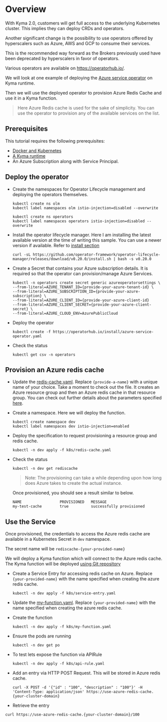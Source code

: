 # Overview

With Kyma 2.0, customers will get full access to the underlying Kubernetes cluster. This implies they can deploy CRDs and operators.

Another significant change is the possibility to use operators offered by hyperscalers such as Azure, AWS and GCP to consume their services.

This is the recommended way forward as the Brokers previously used have been deprecated by hyperscalers in favor of operators.

Various operators are available on <https://operatorhub.io/>.

We will look at one example of deploying the [Azure service operator](https://operatorhub.io/operator/azure-service-operator) on Kyma runtime.

Then we will use the deployed operator to provision Azure Redis Cache and use it in a Kyma function.

> Here Azure Redis cache is used for the sake of simplicity. You can use the operator to provision any of the available services on the list.

## Prerequisites

This tutorial requires the following prerequisites:

* [Docker and Kubernetes](../prerequisites/README.md#kubernetes)
* [A Kyma runtime](../prerequisites/README.md#kyma)
* An Azure Subscription along with Service Principal.

## Deploy the operator

* Create the namespaces for Operator Lifecycle management and deploying the operators themselves.

    ```shell
    kubectl create ns olm
    kubectl label namespaces olm istio-injection=disabled --overwrite

    kubectl create ns operators
    kubectl label namespaces operators istio-injection=disabled --overwrite
    ```

* Install the operator lifecycle manager. Here I am installing the latest available version at the time of writing this sample. You can use a newer version if available. Refer to [install section](https://operatorhub.io/operator/azure-service-operator)

    ```shell
    curl -sL https://github.com/operator-framework/operator-lifecycle-manager/releases/download/v0.20.0/install.sh | bash -s v0.20.0
    ```

* Create a Secret that contains your Azure subscription details. It is required so that the operator can provision/manage Azure Services.

    ```shell
    kubectl -n operators create secret generic azureoperatorsettings \
    --from-literal=AZURE_TENANT_ID={provide-your-azure-tenant-id} \
    --from-literal=AZURE_SUBSCRIPTION_ID={provide-your-azure-subscription} \
    --from-literal=AZURE_CLIENT_ID={provide-your-azure-client-id} 
    --from-literal=AZURE_CLIENT_SECRET={provide-your-azure-client-secret} \
    --from-literal=AZURE_CLOUD_ENV=AzurePublicCloud
    ```

* Deploy the operator

    ```shell
    kubectl create -f https://operatorhub.io/install/azure-service-operator.yaml
    ```

* Check the status

    ```shell
    kubectl get csv -n operators
    ```

## Provision an Azure redis cache

* Update the [redis-cache.yaml](./k8s/redis-cache.yaml). Replace `{provide-a-name}` with a unique name of your choice. Take a moment to check out the file. It creates an Azure resource group and then an Azure redis cache in that resource group. You can check out further details about the parameters specified [here](https://github.com/Azure/azure-service-operator/blob/main/docs/v1/services/rediscache/rediscache.md).

* Create a namespace. Here we will deploy the function.

    ```shell
    kubectl create namespace dev
    kubectl label namespaces dev istio-injection=enabled
    ```

* Deploy the specification to request provisioning a resource group and redis cache.

    ```shell
    kubectl -n dev apply -f k8s/redis-cache.yaml
    ```

* Check the status

    ```shell
    kubectl -n dev get rediscache
    ```

    >Note: The provisioning can take a while depending upon how long does Azure takes to create the actual instance.

    Once provisioned, you should see a result similar to below.

    ```shell
    NAME                 PROVISIONED   MESSAGE
    my-test-cache        true          successfully provisioned
    ```

## Use the Service

Once provisioned, the credentials to access the Azure redis cache are available in a Kubernetes Secret in `dev` namespace.

The secret name will be `rediscache-{your-provided-name}`

We will deploy a Kyma function which will connect to the Azure redis cache. The Kyma function will be deployed [using Git repository](https://kyma-project.io/docs/kyma/latest/03-tutorials/00-serverless/svls-02-create-git-function/)

* Create a Service Entry for accessing redis cache on Azure. Replace `{your-provided-name}` with the name specified when creating the azure redis cache.

    ```shell
    kubectl -n dev apply -f k8s/service-entry.yaml
    ```

* Update the [my-function.yaml](./k8s/my-function.yaml). Replace `{your-provided-name}` with the name specified when creating the azure redis cache.

* Create the function

    ```shell
    kubectl -n dev apply -f k8s/my-function.yaml
    ```

* Ensure the pods are running

    ```shell
    kubectl -n dev get po
    ```

* To test lets expose the function via APIRule

    ```shell
    kubectl -n dev apply -f k8s/api-rule.yaml
    ```

* Add an entry via HTTP POST Request. This will be stored in Azure redis cache.

    ```shell
    curl -X POST -d '{"id" : "100", "description" : "100"}' -H 'Content-Type: application/json' https://use-azure-redis-cache.{your-cluster-domain}
    ```

* Retrieve the entry

```shell
curl https://use-azure-redis-cache.{your-cluster-domain}/100
```
